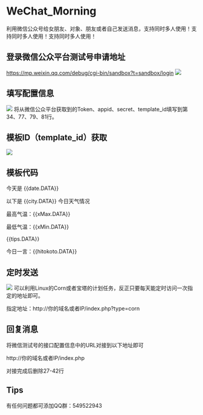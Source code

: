 # WeChat_Morning
利用微信公众号给女朋友、对象、朋友或者自己发送消息，支持同时多人使用！支持同时多人使用！支持同时多人使用！

## 登录微信公众平台测试号申请地址
https://mp.weixin.qq.com/debug/cgi-bin/sandbox?t=sandbox/login
![](https://s1.328888.xyz/2022/08/23/bgvrC.png)

## 填写配置信息
![](https://s1.328888.xyz/2022/08/23/b8lyB.png)
将从微信公众平台获取到的Token、appid、secret、template_id填写到第34、77、79、81行。

## 模板ID（template_id）获取
![](https://s1.328888.xyz/2022/08/23/b8mdR.png)

## 模板代码
今天是 {{date.DATA}}

以下是 {{city.DATA}} 今日天气情况

最高气温：{{xMax.DATA}}

最低气温：{{xMin.DATA}}

{{tips.DATA}}

今日一言：{{hitokoto.DATA}}

## 定时发送
![](https://s1.328888.xyz/2022/08/23/b86rr.png)
可以利用Linux的Corn或者宝塔的计划任务，反正只要每天能定时访问一次指定的地址即可。

指定地址：http://你的域名或者IP/index.php?type=corn

## 回复消息
将微信测试号的接口配置信息中的URL对接到以下地址即可

http://你的域名或者IP/index.php

对接完成后删除27-42行

## Tips
有任何问题都可添加QQ群：549522943
